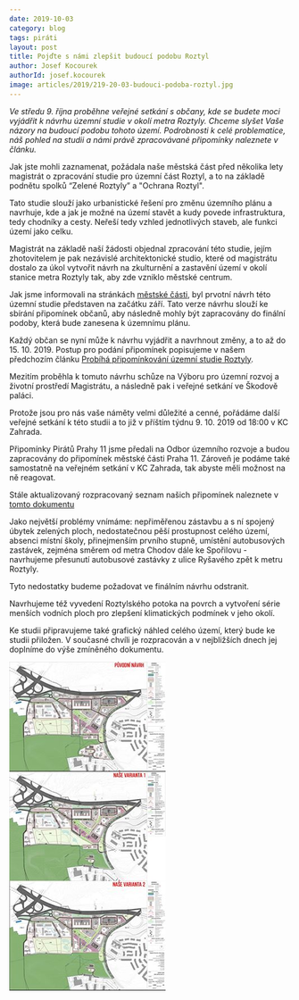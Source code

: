 ```yaml
---
date: 2019-10-03
category: blog
tags: piráti
layout: post
title: Pojďte s námi zlepšit budoucí podobu Roztyl
author: Josef Kocourek
authorId: josef.kocourek
image: articles/2019/219-20-03-budouci-podoba-roztyl.jpg
---
```


*Ve středu 9. října proběhne veřejné setkání s občany, kde se budete moci vyjádřit k návrhu územní studie v okolí metra Roztyly. Chceme slyšet Vaše názory na budoucí podobu tohoto území. Podrobnosti k celé problematice, náš pohled na studii a námi právě zpracovávané připomínky naleznete v článku.*

Jak jste mohli zaznamenat, požádala naše městská část před několika lety magistrát o zpracování studie pro územní část Roztyl, a to na základě podnětu spolků “Zelené Roztyly” a "Ochrana Roztyl". 

Tato studie slouží jako urbanistické řešení pro změnu územního plánu a navrhuje, kde a jak je možné na území stavět a kudy povede infrastruktura, tedy chodníky a cesty. Neřeší tedy vzhled jednotlivých staveb, ale funkci území jako celku. 

Magistrát na základě naší žádosti objednal zpracování této studie, jejím zhotovitelem je pak nezávislé architektonické studio, které od magistrátu dostalo za úkol vytvořit návrh na zkulturnění a zastavění území v okolí stanice metra Roztyly tak, aby zde vzniklo městské centrum.

Jak jsme informovali na stránkách [městské části](https://www.praha11.cz/cs/media/aktuality/aktuality-z-prahy-11/uzemni-studie-okoli-stanice-metra-roztyly-podavani-pripominek-a-verejne-projednani.html), byl prvotní návrh této územní studie představen na začátku září. Tato verze návrhu slouží ke sbírání připomínek občanů, aby následně mohly být zapracovány do finální podoby, která bude zanesena k územnímu plánu.

Každý občan se nyní může k návrhu vyjádřit a navrhnout změny, a to až do 15. 10. 2019. Postup pro podání připomínek popisujeme v našem předchozím článku [Probíhá připomínkování územní studie Roztyly](https://praha11.pirati.cz/tiskove-zpravy/probiha-pripominkovani-uzemni-studie-roztyly/).

Mezitím proběhla k tomuto návrhu schůze na Výboru pro územní rozvoj a životní prostředí Magistrátu, a následně pak i veřejné setkání ve Škodově paláci. 

Protože jsou pro nás vaše náměty velmi důležité a cenné, pořádáme další veřejné setkání k této studii a to již v příštím týdnu 9. 10. 2019 od 18:00 v KC Zahrada.

Připomínky Pirátů Prahy 11 jsme předali na Odbor územního rozvoje a budou zapracovány do připomínek městské části Praha 11. Zároveň je podáme také  samostatně na veřejném setkání v KC Zahrada, tak abyste měli možnost na ně reagovat.

Stále aktualizovaný rozpracovaný seznam našich připomínek naleznete v [tomto dokumentu](https://docs.google.com/document/d/1B4UuX2JMV3Az9BGsPsuQbWuDxeLuL1BeKbf3Yhemrns/edit?usp=sharing)

Jako největší problémy vnímáme:
nepřiměřenou zástavbu a s ní spojený úbytek zelených ploch,
nedostatečnou pěší prostupnost celého území,
absenci místní školy, přinejmenším prvního stupně,
umístění autobusových zastávek, zejména směrem od metra Chodov dále ke Spořilovu - navrhujeme přesunutí autobusové zastávky z ulice Ryšavého zpět k metru Roztyly.

Tyto nedostatky budeme požadovat ve finálním návrhu odstranit.

Navrhujeme též vyvedení Roztylského potoka na povrch a vytvoření série menších vodních ploch pro zlepšení klimatických podmínek v jeho okolí.

Ke studii připravujeme také grafický náhled celého území, který bude ke studii přiložen. V současné chvíli je rozpracován a v nejbližších dnech jej doplníme do výše zmíněného dokumentu.

![us](/assets/img/articles/2019/2019-10-3-us.jpg) 
